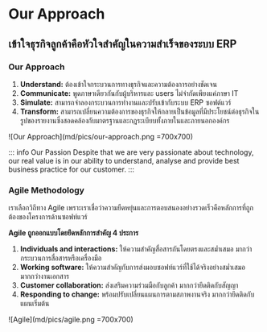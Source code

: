# Our Approach

## เข้าใจธุรกิจลูกค้าคือหัวใจสำคัญในความสำเร็จของระบบ ERP

### Our Approach

1. **Understand:** ต้องเข้าใจกระบวนการทางธุรกิจและความต้องการอย่างชัดเจน
2. **Communicate:** พูดภาษาเดียวกันกับผู้บริหารและ users ไม่จำกัดเพียงแค่ภาษา IT
3. **Simulate:** สามารถจำลองกระบวนการทำงานและปรับเข้ากับระบบ ERP ซอฟต์แวร์
4. **Transform:** สามารถเปลี่ยนความต้องการของธุรกิจให้กลายเป็นข้อมูลที่มีประโยชน์ต่อธุรกิจในรูปของรายงานซึ่งสอดคล้องกับมาตรฐานและกฎระเบียบทั้งภายในและภายนอกองค์กร

![Our Approach](md/pics/our-approach.png =700x700)

::: info Our Passion
Despite that we are very passionate about technology, our real value is in our ability to understand, analyse and provide best business practice for our customer.
:::

### Agile Methodology

เราเลือกวิถีทาง Agile เพราะเราเชื่อว่าความยืดหยุ่นและการตอบสนองอย่างรวดเร็วคือหลักการที่ถูกต้องของโครงการด้านซอฟท์แวร์

**Agile ถูกออกแบบโดยยึดหลักการสำคัญ 4 ประการ**

1. **Individuals and interactions:** ให้ความสำคัญสื่อสารกันโดยตรงและสม่ำเสมอ มากว่ากระบวนการสื่อสารหรือเครื่องมือ
2. **Working software:** ให้ความสำคัญกับการส่งมอบซอฟท์แวร์ที่ใช้ได้จริงอย่างสม่ำเสมอ มากกว่างานเอกสาร
3. **Customer collaboration:** ส่งเสริมความร่วมมือกับลูกค้า มากกว่ายึดติดกับสัญญา
4. **Responding to change:** พร้อมปรับเปลี่ยนแผนการตามสภาพงานจริง มากกว่ายึดติดกับแผนเริ่มต้น

![Agile](md/pics/agile.png =700x700)
